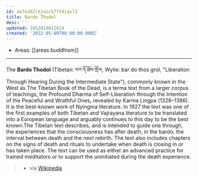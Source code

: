 ```yaml
---
id: oa7xz62lkjazc57tt4iqsl3
title: Bardo Thodol
desc: ''
updated: 1652818011614
created: '2022-05-09T00:00:00.000Z'
---
```


- Areas: [[areas.buddhism]]

---

The **Bardo Thodol** (Tibetan: བར་དོ་ཐོས་གྲོལ, Wylie: bar do thos grol, "Liberation Through Hearing During the Intermediate State"), commonly known in the West as The Tibetan Book of the Dead, is a terma text from a larger corpus of teachings, the Profound Dharma of Self-Liberation through the Intention of the Peaceful and Wrathful Ones, revealed by Karma Lingpa (1326–1386). It is the best-known work of Nyingma literature. In 1927 the text was one of the first examples of both Tibetan and Vajrayana literature to be translated into a European language and arguably continues to this day to be the best known.The Tibetan text describes, and is intended to guide one through, the experiences that the consciousness has after death, in the bardo, the interval between death and the next rebirth. The text also includes chapters on the signs of death and rituals to undertake when death is closing in or has taken place. The text can be used as either an advanced practice for trained meditators or to support the uninitiated during the death experience.

> - via [Wikipedia](https://en.wikipedia.org/wiki/Bardo%20Thodol)

